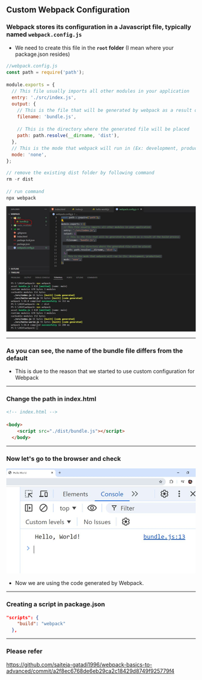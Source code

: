 ## Custom Webpack Configuration

### Webpack stores its configuration in a Javascript file, typically named `webpack.config.js`

- We need to create this file in the **`root` folder** (I mean where your package.json resides)


```js
//webpack.config.js
const path = require('path');

module.exports = {
  // This file usually imports all other modules in your application
  entry: './src/index.js',
  output: {
    // This is the file that will be generated by webpack as a result of the build process
    filename: 'bundle.js',

    // This is the directory where the generated file will be placed
    path: path.resolve(__dirname, 'dist'),
  },
  // This is the mode that webpack will run in (Ex: development, production)
  mode: 'none',
};
```

```js
// remove the existing dist folder by following command
rm -r dist

// run command
npx webpack
```

<img src="./imagesUsed/custom_webpack_configurations.JPG">


----

### As you can see, the name of the bundle file differs from the default 
- This is due to the reason that we started to use custom configuration for Webpack

---

### Change the path in index.html 

```html
<!-- index.html -->

<body>
    <script src="./dist/bundle.js"></script>
  </body>
```

---

### Now let's go to the browser and check

<img src="./imagesUsed/bundle_on_browser.JPG">

- Now we are using the code generated by Webpack.


----

### Creating a script in package.json

```json
"scripts": {
    "build": "webpack"
  },
```

---

### Please refer 

https://github.com/saiteja-gatadi1996/webpack-basics-to-advanced/commit/a2f8ec6768de6eb29ca2c18429d8749f925779f4